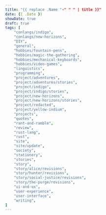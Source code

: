 ```yaml
---
title: "{{ replace .Name "-" " " | title }}"
date: {{ .Date }}
showDate: true
draft: true
tags: [
    "conlangs/indigo", 
    "conlangs/new-horizons", 
    "DIY", 
    "general", 
    "hobbies/fountain-pens", 
    "hobbies/magic-the-gathering", 
    "hobbies/mechanical-keyboards", 
    "hobbies/video-games", 
    "linguistics", 
    "programming", 
    "project/adventures", 
    "project/adventures/stories", 
    "project/indigo", 
    "project/indigo/stories", 
    "project/new-horizons", 
    "project/new-horizons/stories", 
    "project/redacted", 
    "project/yellow-indium", 
    "projects", 
    "quotes", 
    "rant-and-ramble", 
    "review", 
    "rust-lang", 
    "rust", 
    "site",
    "site/update", 
    "society", 
    "stationery", 
    "stories", 
    "story", 
    "story/alice/revisions", 
    "story/hunter/revisions", 
    "story/social-justice/revisions", 
    "story/the-purge/revisions", 
    "ui-and-ux", 
    "user-experience", 
    "user-interface", 
    "writing", 
]
---
```

